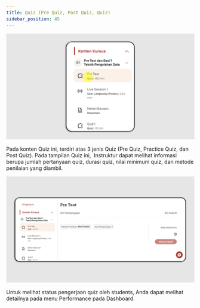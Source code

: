 ```yaml
---
title: Quiz (Pre Quiz, Post Quiz, Quiz)
sidebar_position: 45
---
```

![](/img/quiz-indo-1.png)

Pada konten Quiz ini, terdiri atas 3 jenis Quiz (Pre Quiz, Practice Quiz, dan Post Quiz). Pada tampilan Quiz ini,  Instruktur dapat melihat informasi berupa jumlah pertanyaan quiz, durasi quiz, nilai minimum quiz, dan metode penilaian yang diambil.

![](/img/quiz-indo-2.png)

Untuk melihat status pengerjaan quiz oleh students, Anda dapat melihat detailnya pada menu Performance pada Dashboard.
